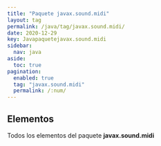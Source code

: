 ```yaml
---
title: "Paquete javax.sound.midi"
layout: tag
permalink: /java/tag/javax.sound.midi/
date: 2020-12-29
key: Javapaquetejavax.sound.midi
sidebar: 
  nav: java
aside: 
  toc: true
pagination: 
  enabled: true
  tag: "javax.sound.midi"
  permalink: /:num/
---
```


<h2>Elementos</h2>
Todos los elementos del paquete <strong>javax.sound.midi</strong>
